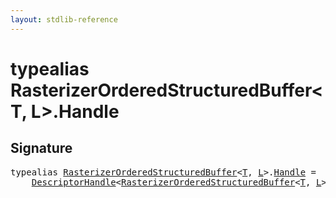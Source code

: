 ```yaml
---
layout: stdlib-reference
---
```


# typealias RasterizerOrderedStructuredBuffer\<T, L\>\.Handle

## Signature

<pre>
<span class='code_keyword'>typealias</span> <a href="index.html" class="code_type">RasterizerOrderedStructuredBuffer</a>&lt;<a href="index.html#typeparam-T" class="code_type">T</a>, <a href="index.html#typeparam-L" class="code_type">L</a>&gt;.<a href="handle-0.html" class="code_type">Handle</a> = 
    <a href="../descriptorhandle-0a/index.html" class="code_type">DescriptorHandle</a>&lt;<a href="index.html" class="code_type">RasterizerOrderedStructuredBuffer</a>&lt;<a href="index.html#typeparam-T" class="code_type">T</a>, <a href="index.html#typeparam-L" class="code_type">L</a>&gt;&gt;;
</pre>

